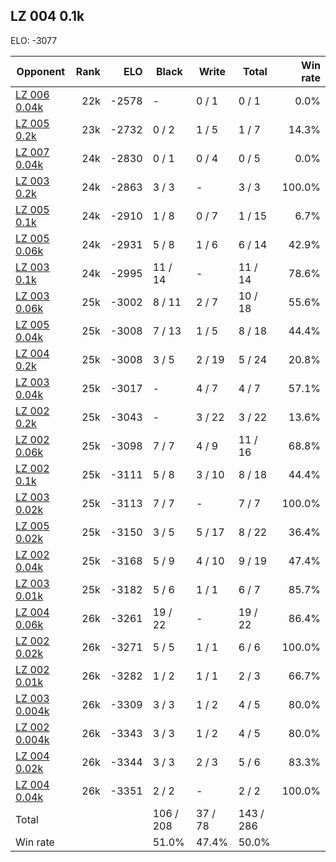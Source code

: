 ## LZ 004 0.1k ##

ELO: -3077

Opponent | Rank | ELO | Black | Write | Total | Win rate
---------|-----:|----:|-------|-------|-------|-------:
[LZ 006 0.04k](LZ%20006%200.04k.md) | 22k | -2578 | - | 0 / 1 | 0 / 1 | 0.0%
[LZ 005 0.2k](LZ%20005%200.2k.md) | 23k | -2732 | 0 / 2 | 1 / 5 | 1 / 7 | 14.3%
[LZ 007 0.04k](LZ%20007%200.04k.md) | 24k | -2830 | 0 / 1 | 0 / 4 | 0 / 5 | 0.0%
[LZ 003 0.2k](LZ%20003%200.2k.md) | 24k | -2863 | 3 / 3 | - | 3 / 3 | 100.0%
[LZ 005 0.1k](LZ%20005%200.1k.md) | 24k | -2910 | 1 / 8 | 0 / 7 | 1 / 15 | 6.7%
[LZ 005 0.06k](LZ%20005%200.06k.md) | 24k | -2931 | 5 / 8 | 1 / 6 | 6 / 14 | 42.9%
[LZ 003 0.1k](LZ%20003%200.1k.md) | 24k | -2995 | 11 / 14 | - | 11 / 14 | 78.6%
[LZ 003 0.06k](LZ%20003%200.06k.md) | 25k | -3002 | 8 / 11 | 2 / 7 | 10 / 18 | 55.6%
[LZ 005 0.04k](LZ%20005%200.04k.md) | 25k | -3008 | 7 / 13 | 1 / 5 | 8 / 18 | 44.4%
[LZ 004 0.2k](LZ%20004%200.2k.md) | 25k | -3008 | 3 / 5 | 2 / 19 | 5 / 24 | 20.8%
[LZ 003 0.04k](LZ%20003%200.04k.md) | 25k | -3017 | - | 4 / 7 | 4 / 7 | 57.1%
[LZ 002 0.2k](LZ%20002%200.2k.md) | 25k | -3043 | - | 3 / 22 | 3 / 22 | 13.6%
[LZ 002 0.06k](LZ%20002%200.06k.md) | 25k | -3098 | 7 / 7 | 4 / 9 | 11 / 16 | 68.8%
[LZ 002 0.1k](LZ%20002%200.1k.md) | 25k | -3111 | 5 / 8 | 3 / 10 | 8 / 18 | 44.4%
[LZ 003 0.02k](LZ%20003%200.02k.md) | 25k | -3113 | 7 / 7 | - | 7 / 7 | 100.0%
[LZ 005 0.02k](LZ%20005%200.02k.md) | 25k | -3150 | 3 / 5 | 5 / 17 | 8 / 22 | 36.4%
[LZ 002 0.04k](LZ%20002%200.04k.md) | 25k | -3168 | 5 / 9 | 4 / 10 | 9 / 19 | 47.4%
[LZ 003 0.01k](LZ%20003%200.01k.md) | 25k | -3182 | 5 / 6 | 1 / 1 | 6 / 7 | 85.7%
[LZ 004 0.06k](LZ%20004%200.06k.md) | 26k | -3261 | 19 / 22 | - | 19 / 22 | 86.4%
[LZ 002 0.02k](LZ%20002%200.02k.md) | 26k | -3271 | 5 / 5 | 1 / 1 | 6 / 6 | 100.0%
[LZ 002 0.01k](LZ%20002%200.01k.md) | 26k | -3282 | 1 / 2 | 1 / 1 | 2 / 3 | 66.7%
[LZ 003 0.004k](LZ%20003%200.004k.md) | 26k | -3309 | 3 / 3 | 1 / 2 | 4 / 5 | 80.0%
[LZ 002 0.004k](LZ%20002%200.004k.md) | 26k | -3343 | 3 / 3 | 1 / 2 | 4 / 5 | 80.0%
[LZ 004 0.02k](LZ%20004%200.02k.md) | 26k | -3344 | 3 / 3 | 2 / 3 | 5 / 6 | 83.3%
[LZ 004 0.04k](LZ%20004%200.04k.md) | 26k | -3351 | 2 / 2 | - | 2 / 2 | 100.0%
Total | | | 106 / 208 | 37 / 78 | 143 / 286 | 
Win rate| | | 51.0% | 47.4% | 50.0% | 
